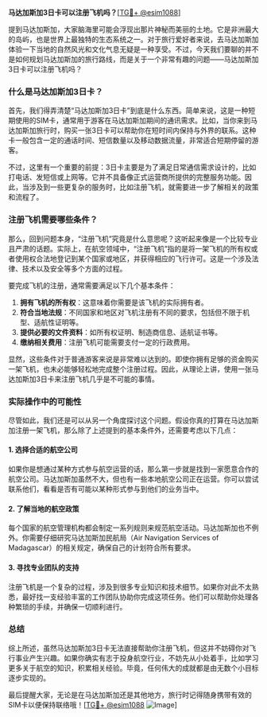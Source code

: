 **马达加斯加3日卡可以注册飞机吗？**[[TG💪+ @esim1088](https://t.me/s/esim1088)]

提到马达加斯加，大家脑海里可能会浮现出那片神秘而美丽的土地。它是非洲最大的岛屿，也是世界上最独特的生态系统之一。对于旅行爱好者来说，去马达加斯加体验一下当地的自然风光和文化气息无疑是一种享受。不过，今天我们要聊的并不是如何规划马达加斯加的旅行路线，而是关于一个非常有趣的问题——马达加斯加3日卡可以注册飞机吗？

### 什么是马达加斯加3日卡？

首先，我们得弄清楚“马达加斯加3日卡”到底是什么东西。简单来说，这是一种短期使用的SIM卡，通常用于游客在马达加斯加期间的通讯需求。比如，当你来到马达加斯加旅行时，购买一张3日卡可以帮助你在短时间内保持与外界的联系。这种卡一般包含一定的通话时间、短信数量以及移动数据流量，非常适合短期停留的游客。

不过，这里有一个重要的前提：3日卡主要是为了满足日常通信需求设计的，比如打电话、发短信或上网等。它并不具备像正式运营商所提供的完整服务功能。因此，当涉及到一些更复杂的服务时，比如注册飞机，就需要进一步了解相关的政策和流程了。

### 注册飞机需要哪些条件？

那么，回到问题本身，“注册飞机”究竟是什么意思呢？这听起来像是一个比较专业且严肃的话题。实际上，在航空领域中，“注册飞机”指的是将一架飞机的所有权或者使用权合法地登记到某个国家或地区，并获得相应的飞行许可。这是一个涉及法律、技术以及安全等多个方面的过程。

要完成飞机的注册，通常需要满足以下几个基本条件：
1. **拥有飞机的所有权**：这意味着你需要是该飞机的实际拥有者。
2. **符合当地法规**：不同国家和地区对飞机注册有不同的要求，包括但不限于机型、适航性证明等。
3. **提供必要的文件资料**：如所有权证明、制造商信息、适航证书等。
4. **缴纳相关费用**：注册飞机可能需要支付一定的行政费用。

显然，这些条件对于普通游客来说是非常难以达到的。即使你拥有足够的资金购买一架飞机，也未必能够轻松地完成整个注册过程。因此，从理论上讲，使用一张马达加斯加3日卡来注册飞机几乎是不可能的事情。

### 实际操作中的可能性

尽管如此，我们还是可以从另一个角度探讨这个问题。假设你真的打算在马达加斯加注册一架飞机，那么除了上述提到的基本条件外，还需要考虑以下几点：

#### 1. **选择合适的航空公司**
   如果你是想通过某种方式参与航空运营的话，那么第一步就是找到一家愿意合作的航空公司。马达加斯加虽然不大，但也有一些本地航空公司正在运营。你可以尝试联系他们，看看是否有可能以某种形式参与到他们的业务当中。

#### 2. **了解当地的航空政策**
   每个国家的航空管理机构都会制定一系列规则来规范航空活动。马达加斯加也不例外。你需要仔细研究马达加斯加民航局（Air Navigation Services of Madagascar）的相关规定，确保自己的计划符合所有要求。

#### 3. **寻找专业团队的支持**
   注册飞机是一个复杂的过程，涉及到很多专业知识和技术细节。如果你对此不太熟悉，最好找一支经验丰富的工作团队协助你完成这项任务。他们可以帮助你处理各种繁琐的手续，并确保一切顺利进行。

### 总结

综上所述，虽然马达加斯加3日卡无法直接帮助你注册飞机，但这并不妨碍你对飞行事业产生兴趣。如果你确实有志于投身航空行业，不妨先从小处着手，比如学习更多关于航空的知识，积累相关经验。毕竟，任何伟大的成就都是由无数个小目标逐步实现的。

最后提醒大家，无论是在马达加斯加还是其他地方，旅行时记得随身携带有效的SIM卡以便保持联络哦！[[TG💪+ @esim1088](https://t.me/s/esim1088) ![Image](https://i.postimg.cc/4NQfJmqS/Snipaste-2025-05-13-00-14-12.png)]